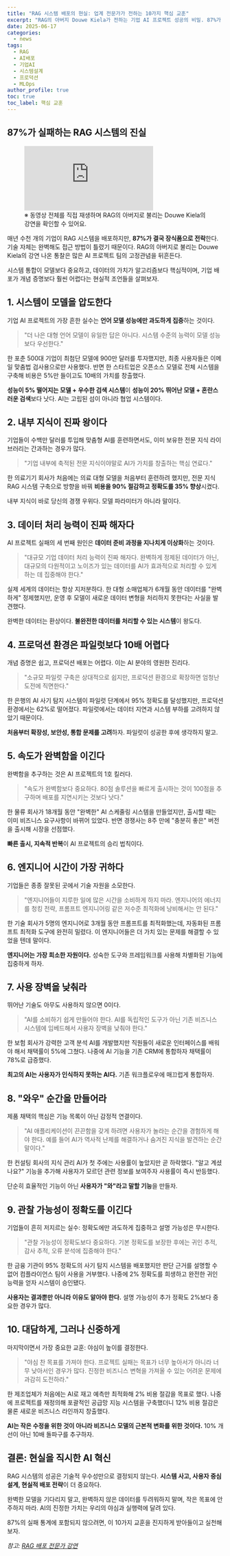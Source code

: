 ```yaml
---
title: "RAG 시스템 배포의 현실: 업계 전문가가 전하는 10가지 핵심 교훈"
excerpt: "RAG의 아버지 Douwe Kiela가 전하는 기업 AI 프로젝트 성공의 비밀. 87%가 실패하는 RAG 시스템, 무엇이 문제일까?"
date: 2025-06-17
categories: 
  - news
tags: 
  - RAG
  - AI배포
  - 기업AI
  - 시스템설계
  - 프로덕션
  - MLOps
author_profile: true
toc: true
toc_label: 핵심 교훈
---
```


## 87%가 실패하는 RAG 시스템의 진실

<figure class="video-container">
  <iframe
    src="https://www.youtube.com/watch?v=kPL-6-9MVyA"
    title="RAG 시스템 배포의 현실"
    frameborder="0"
    allow="accelerometer; autoplay; clipboard-write; encrypted-media; gyroscope; picture-in-picture"
    allowfullscreen
  ></iframe>
  <figcaption>※ 동영상 전체를 직접 재생하며 RAG의 아버지로 불리는 Douwe Kiela의 강연을 확인할 수 있어요.</figcaption>
</figure>

매년 수천 개의 기업이 RAG 시스템을 배포하지만, **87%가 결국 장식품으로 전락**한다. 기술 자체는 완벽해도 접근 방법이 틀렸기 때문이다. RAG의 아버지로 불리는 Douwe Kiela의 강연 나온 통찰은 많은 AI 프로젝트 팀의 고정관념을 뒤흔든다.

시스템 통합이 모델보다 중요하고, 데이터의 가치가 알고리즘보다 핵심적이며, 기업 배포가 개념 증명보다 훨씬 어렵다는 현실적 조언들을 살펴보자.

## 1. 시스템이 모델을 압도한다

기업 AI 프로젝트의 가장 흔한 실수는 **언어 모델 성능에만 과도하게 집중**하는 것이다.

> "더 나은 대형 언어 모델이 유일한 답은 아니다. 시스템 수준의 능력이 모델 성능보다 우선한다."

한 포춘 500대 기업이 최첨단 모델에 900만 달러를 투자했지만, 최종 사용자들은 이메일 맞춤법 검사용으로만 사용했다. 반면 한 스타트업은 오픈소스 모델로 전체 시스템을 구축해 비용은 5%만 들이고도 10배의 가치를 창출했다.

**성능이 5% 떨어지는 모델 + 우수한 검색 시스템**이 **성능이 20% 뛰어난 모델 + 혼란스러운 검색**보다 낫다. AI는 고립된 섬이 아니라 협업 시스템이다.

## 2. 내부 지식이 진짜 왕이다

기업들이 수백만 달러를 투입해 맞춤형 AI를 훈련하면서도, 이미 보유한 전문 지식 라이브러리는 간과하는 경우가 많다.

> "기업 내부에 축적된 전문 지식이야말로 AI가 가치를 창출하는 핵심 연료다."

한 의료기기 회사가 처음에는 의료 대형 모델을 처음부터 훈련하려 했지만, 전문 지식 RAG 시스템 구축으로 방향을 바꿔 **비용을 90% 절감하고 정확도를 35% 향상**시켰다.

내부 지식이 바로 당신의 경쟁 우위다. 모델 파라미터가 아니라 말이다.

## 3. 데이터 처리 능력이 진짜 해자다

AI 프로젝트 실패의 세 번째 원인은 **데이터 준비 과정을 지나치게 이상화**하는 것이다.

> "대규모 기업 데이터 처리 능력이 진짜 해자다. 완벽하게 정제된 데이터가 아닌, 대규모의 다원적이고 노이즈가 있는 데이터를 AI가 효과적으로 처리할 수 있게 하는 데 집중해야 한다."

실제 세계의 데이터는 항상 지저분하다. 한 대형 소매업체가 6개월 동안 데이터를 "완벽하게" 정제했지만, 운영 후 모델이 새로운 데이터 변형을 처리하지 못한다는 사실을 발견했다.

완벽한 데이터는 환상이다. **불완전한 데이터를 처리할 수 있는 시스템**이 왕도다.

## 4. 프로덕션 환경은 파일럿보다 10배 어렵다

개념 증명은 쉽고, 프로덕션 배포는 어렵다. 이는 AI 분야의 영원한 진리다.

> "소규모 파일럿 구축은 상대적으로 쉽지만, 프로덕션 환경으로 확장하면 엄청난 도전에 직면한다."

한 은행의 AI 사기 탐지 시스템이 파일럿 단계에서 95% 정확도를 달성했지만, 프로덕션 환경에서는 62%로 떨어졌다. 파일럿에서는 데이터 지연과 시스템 부하를 고려하지 않았기 때문이다.

**처음부터 확장성, 보안성, 통합 문제를 고려**하자. 파일럿이 성공한 후에 생각하지 말고.

## 5. 속도가 완벽함을 이긴다

완벽함을 추구하는 것은 AI 프로젝트의 1호 킬러다.

> "속도가 완벽함보다 중요하다. 80점 솔루션을 빠르게 출시하는 것이 100점을 추구하며 배포를 지연시키는 것보다 낫다."

한 물류 회사가 18개월 동안 "완벽한" AI 스케줄링 시스템을 만들었지만, 출시할 때는 이미 비즈니스 요구사항이 바뀌어 있었다. 반면 경쟁사는 8주 만에 "충분히 좋은" 버전을 출시해 시장을 선점했다.

**빠른 출시, 지속적 반복**이 AI 프로젝트의 승리 법칙이다.

## 6. 엔지니어 시간이 가장 귀하다

기업들은 종종 잘못된 곳에서 기술 자원을 소모한다.

> "엔지니어들이 지루한 일에 많은 시간을 소비하게 하지 마라. 엔지니어의 에너지를 청킹 전략, 프롬프트 엔지니어링 같은 저수준 최적화에 낭비해서는 안 된다."

한 기술 회사가 5명의 엔지니어로 3개월 동안 프롬프트를 최적화했는데, 자동화된 프롬프트 최적화 도구에 완전히 밀렸다. 이 엔지니어들은 더 가치 있는 문제를 해결할 수 있었을 텐데 말이다.

**엔지니어는 가장 희소한 자원이다.** 성숙한 도구와 프레임워크를 사용해 차별화된 기능에 집중하게 하자.

## 7. 사용 장벽을 낮춰라

뛰어난 기술도 아무도 사용하지 않으면 0이다.

> "AI를 소비하기 쉽게 만들어야 한다. AI를 독립적인 도구가 아닌 기존 비즈니스 시스템에 임베드해서 사용자 장벽을 낮춰야 한다."

한 보험 회사가 강력한 고객 분석 AI를 개발했지만 직원들이 새로운 인터페이스를 배워야 해서 채택률이 5%에 그쳤다. 나중에 AI 기능을 기존 CRM에 통합하자 채택률이 78%로 급증했다.

**최고의 AI는 사용자가 인식하지 못하는 AI다.** 기존 워크플로우에 매끄럽게 통합하자.

## 8. "와우" 순간을 만들어라

제품 채택의 핵심은 기능 목록이 아닌 감정적 연결이다.

> "AI 애플리케이션이 끈끈함을 갖게 하려면 사용자가 놀라는 순간을 경험하게 해야 한다. 예를 들어 AI가 역사적 난제를 해결하거나 숨겨진 지식을 발견하는 순간 말이다."

한 컨설팅 회사의 지식 관리 AI가 첫 주에는 사용률이 높았지만 곧 하락했다. "알고 계셨나요?" 기능을 추가해 사용자가 모르던 관련 정보를 보여주자 사용률이 즉시 반등했다.

단순히 효율적인 기능이 아닌 **사용자가 "와"라고 말할 기능**을 만들자.

## 9. 관찰 가능성이 정확도를 이긴다

기업들이 흔히 저지르는 실수: 정확도에만 과도하게 집중하고 설명 가능성은 무시한다.

> "관찰 가능성이 정확도보다 중요하다. 기본 정확도를 보장한 후에는 귀인 추적, 감사 추적, 오류 분석에 집중해야 한다."

한 금융 기관이 95% 정확도의 사기 탐지 시스템을 배포했지만 판단 근거를 설명할 수 없어 컴플라이언스 팀이 사용을 거부했다. 나중에 2% 정확도를 희생하고 완전한 귀인 능력을 얻자 시스템이 승인됐다.

**사용자는 결과뿐만 아니라 이유도 알아야 한다.** 설명 가능성이 추가 정확도 2%보다 중요한 경우가 많다.

## 10. 대담하게, 그러나 신중하게

마지막이면서 가장 중요한 교훈: 야심이 높이를 결정한다.

> "야심 찬 목표를 가져야 한다. 프로젝트 실패는 목표가 너무 높아서가 아니라 너무 낮아서인 경우가 많다. 진정한 비즈니스 변혁을 가져올 수 있는 어려운 문제에 과감히 도전하라."

한 제조업체가 처음에는 AI로 재고 예측만 최적화해 2% 비용 절감을 목표로 했다. 나중에 프로젝트를 재정의해 포괄적인 공급망 지능 시스템을 구축했더니 12% 비용 절감은 물론 새로운 비즈니스 라인까지 창출했다.

**AI는 작은 수정을 위한 것이 아니라 비즈니스 모델의 근본적 변화를 위한 것이다.** 10% 개선이 아닌 10배 돌파구를 추구하자.

## 결론: 현실을 직시한 AI 혁신

RAG 시스템의 성공은 기술적 우수성만으로 결정되지 않는다. **시스템 사고, 사용자 중심 설계, 현실적 배포 전략**이 더 중요하다.

완벽한 모델을 기다리지 말고, 완벽하지 않은 데이터를 두려워하지 말며, 작은 목표에 안주하지 마라. AI의 진정한 가치는 우리의 야심과 실행력에 달려 있다.

87%의 실패 통계에 포함되지 않으려면, 이 10가지 교훈을 진지하게 받아들이고 실천해보자.

*참고: [RAG 배포 전문가 강연](https://www.youtube.com/watch?v=kPL-6-9MVyA)* 